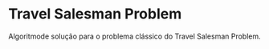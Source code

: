# Travel Salesman Problem

Algoritmode solução para o problema clássico do Travel Salesman Problem.
